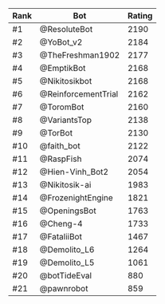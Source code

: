 Rank|Bot|Rating
---|---|---
#1|@ResoluteBot|2190
#2|@YoBot_v2|2184
#3|@TheFreshman1902|2177
#4|@EmptikBot|2168
#5|@Nikitosikbot|2168
#6|@ReinforcementTrial|2162
#7|@ToromBot|2160
#8|@VariantsTop|2138
#9|@TorBot|2130
#10|@faith_bot|2122
#11|@RaspFish|2074
#12|@Hien-Vinh_Bot2|2054
#13|@Nikitosik-ai|1983
#14|@FrozenightEngine|1821
#15|@OpeningsBot|1763
#16|@Cheng-4|1733
#17|@FataliiBot|1467
#18|@Demolito_L6|1264
#19|@Demolito_L5|1061
#20|@botTideEval|880
#21|@pawnrobot|859
